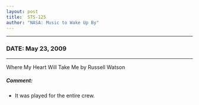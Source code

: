 ```yaml
---
layout: post
title:  STS-125
author: "NASA: Music to Wake Up By"
---
```


----
### DATE: May 23, 2009
----
Where My Heart Will Take Me by Russell Watson

##### Comment:
* It was played for the entire crew.
